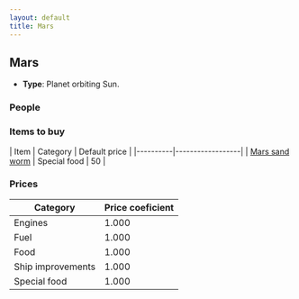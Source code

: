 ```yaml
---
layout: default
title: Mars
---
```


## Mars
* **Type**: Planet orbiting Sun.
### People
### Items to buy
| Item | Category | Default price |
|----------|------------------|
| [Mars sand worm](/items/Mars_sand_worm) | Special food | 50 |
### Prices
| Category | Price coeficient |
|----------|------------------|
| Engines | 1.000 |
| Fuel | 1.000 |
| Food | 1.000 |
| Ship improvements | 1.000 |
| Special food | 1.000 |
